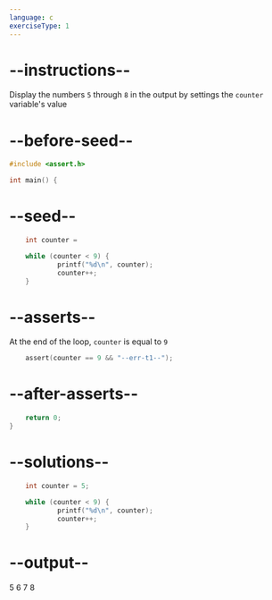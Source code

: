 ```yaml
---
language: c
exerciseType: 1
---
```


# --instructions--

Display the numbers `5` through `8` in the output by settings the `counter` variable's value

# --before-seed--

```c
#include <assert.h>

int main() {
```

# --seed--

```c
	int counter = 

	while (counter < 9) {
			printf("%d\n", counter);
			counter++;
	}
```

# --asserts--

At the end of the loop, `counter` is equal to `9` 

```c
	assert(counter == 9 && "--err-t1--");
```

# --after-asserts--

```c
	return 0;
}
```

# --solutions--

```c
	int counter = 5;

	while (counter < 9) {
			printf("%d\n", counter);
			counter++;
	}
```

# --output--

5
6
7
8
